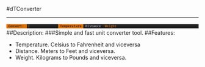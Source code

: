 #dTConverter
___
![gif](dconverter.gif)
##Description:
###Simple and fast unit converter tool.
##Features:
- Temperature. Celsius to Fahrenheit and viceversa
- Distance. Meters to Feet and viceversa.
- Weight. Kilograms to Pounds and viceversa.